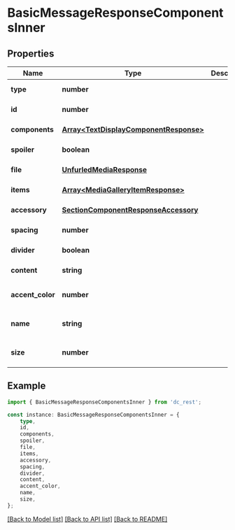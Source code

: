 # BasicMessageResponseComponentsInner


## Properties

Name | Type | Description | Notes
------------ | ------------- | ------------- | -------------
**type** | **number** |  | [default to undefined]
**id** | **number** |  | [default to undefined]
**components** | [**Array&lt;TextDisplayComponentResponse&gt;**](TextDisplayComponentResponse.md) |  | [default to undefined]
**spoiler** | **boolean** |  | [default to undefined]
**file** | [**UnfurledMediaResponse**](UnfurledMediaResponse.md) |  | [default to undefined]
**items** | [**Array&lt;MediaGalleryItemResponse&gt;**](MediaGalleryItemResponse.md) |  | [default to undefined]
**accessory** | [**SectionComponentResponseAccessory**](SectionComponentResponseAccessory.md) |  | [default to undefined]
**spacing** | **number** |  | [default to undefined]
**divider** | **boolean** |  | [default to undefined]
**content** | **string** |  | [default to undefined]
**accent_color** | **number** |  | [optional] [default to undefined]
**name** | **string** |  | [optional] [default to undefined]
**size** | **number** |  | [optional] [default to undefined]

## Example

```typescript
import { BasicMessageResponseComponentsInner } from 'dc_rest';

const instance: BasicMessageResponseComponentsInner = {
    type,
    id,
    components,
    spoiler,
    file,
    items,
    accessory,
    spacing,
    divider,
    content,
    accent_color,
    name,
    size,
};
```

[[Back to Model list]](../README.md#documentation-for-models) [[Back to API list]](../README.md#documentation-for-api-endpoints) [[Back to README]](../README.md)
